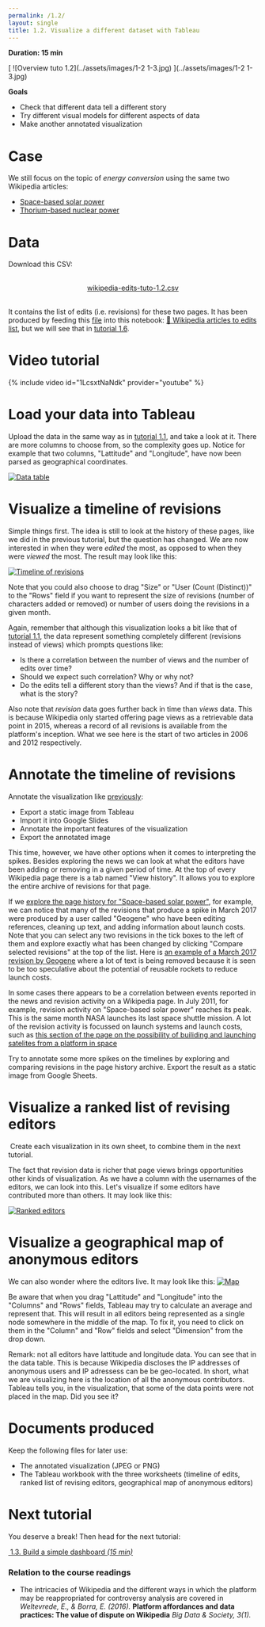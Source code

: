 ```yaml
---
permalink: /1.2/
layout: single
title: 1.2. Visualize a different dataset with Tableau
---
```


**Duration: 15 min**

[
	![Overview tuto 1.2](../assets/images/1-2 1-3.jpg)
](../assets/images/1-2 1-3.jpg)

**Goals**
* Check that different data tell a different story
* Try different visual models for different aspects of data
* Make another annotated visualization

# Case

We still focus on the topic of *energy conversion* using the same two Wikipedia articles:
* [Space-based solar power](https://en.wikipedia.org/wiki/Space-based_solar_power)
* [Thorium-based nuclear power](https://en.wikipedia.org/wiki/Thorium-based_nuclear_power)

# Data

Download this CSV:

<center><a href="../assets/data/1-2/wikipedia-edits-tuto-1.2.csv">
	<i class="fas fa-file-csv" style="font-size:5em"></i><br>
	wikipedia-edits-tuto-1.2.csv
</a><br><br></center>

It contains the list of edits (i.e. revisions) for these two pages. It has been produced by feeding this [<i class="fas fa-file-csv"></i> file](../assets/data/1-2/wikipedia-articles-tuto-1.2.csv) into this notebook: [🍹&nbsp;Wikipedia articles to edits list](https://colab.research.google.com/github/jacomyma/mapping-controversies/blob/main/notebooks/Wikipedia_articles_to_edits_list.ipynb), but we will see that in [tutorial 1.6](../1.6/).

# Video tutorial

{% include video id="1LcsxtNaNdk" provider="youtube" %}

# Load your data into Tableau

Upload the data in the same way as in [tutorial 1.1](../1.1/), and take a look at it. There are more columns to choose from, so the complexity goes up. Notice for example that two columns, "Lattitude" and "Longitude", have now been parsed as geographical coordinates.

[
	![Data table](../assets/images/1-2/data-table.png)
](../assets/images/1-2/data-table.png)

# Visualize a timeline of revisions

Simple things first. The idea is still to look at the history of these pages, like we did in the previous tutorial, but the question has changed. We are now interested in when they were *edited* the most, as opposed to when they were *viewed* the most. The result may look like this:

[
	![Timeline of revisions](../assets/images/1-2/tableau-timelime-revisions-2.png)
](../assets/images/1-2/tableau-timelime-revisions-2.png)

Note that you could also choose to drag "Size" or "User (Count (Distinct))" to the "Rows" field if you want to represent the size of revisions (number of characters added or removed) or number of users doing the revisions in a given month.

Again, remember that although this visualization looks a bit like that of [tutorial 1.1](../1.1/), the data represent something completely different (revisions instead of views) which prompts questions like:
* Is there a correlation between the number of views and the number of edits over time?
* Should we expect such correlation? Why or why not?
* Do the edits tell a different story than the views? And if that is the case, what is the story?

Also note that *revision* data goes further back in time than *views* data. This is because Wikipedia only started offering page views as a retrievable data point in 2015, whereas a record of all revisions is available from the platform's inception. What we see here is the start of two articles in 2006 and 2012 respectively.

# Annotate the timeline of revisions

Annotate the visualization like [previously](../1.1/):
* Export a static image from Tableau
* Import it into Google Slides
* Annotate the important features of the visualization
* Export the annotated image

This time, however, we have other options when it comes to interpreting the spikes. Besides exploring the news we can look at what the editors have been adding or removing in a given period of time. At the top of every Wikipedia page there is a tab named "View history". It allows you to explore the entire archive of revisions for that page.

If we [explore the page history for "Space-based solar power"](https://en.wikipedia.org/w/index.php?title=Space-based_solar_power&offset=&limit=500&action=history), for example, we can notice that many of the revisions that produce a spike in March 2017 were produced by a user called "Geogene" who have been editing references, cleaning up text, and adding information about launch costs. Note that you can select any two revisions in the tick boxes to the left of them and explore exactly what has been changed by clicking "Compare selected revisions" at the top of the list. Here is [an example of a March 2017 revision by Geogene](https://en.wikipedia.org/w/index.php?title=Space-based_solar_power&type=revision&diff=771513571&oldid=771512234) where a lot of text is being removed because it is seen to be too speculative about the potential of reusable rockets to reduce launch costs.

In some cases there appears to be a correlation between events reported in the news and revision activity on a Wikipedia page. In July 2011, for example, revision activity on "Space-based solar power" reaches its peak. This is the same month NASA launches its last space shuttle mission. A lot of the revision activity is focussed on launch systems and launch costs, such as [this section of the page on the possibility of builiding and launching satelites from a platform in space](https://en.wikipedia.org/wiki/Space-based_solar_power#Building_from_space)

Try to annotate some more spikes on the timelines by exploring and comparing revisions in the page history archive. Export the result as a static image from Google Sheets.
	

# Visualize a ranked list of revising editors 

<div class="notice--info"><i class="fas fa-exclamation-circle"></i>&nbsp;Create each visualization in its own sheet, to combine them in the next tutorial.</div>

The fact that revision data is richer that page views brings opportunities other kinds of visualization. As we have a column with the usernames of the editors, we can look into this. Let's visualize if some editors have contributed more than others. It may look like this:

[
	![Ranked editors](../assets/images/1-2/tableau-ranked-list-editors.png)
](../assets/images/1-2/tableau-ranked-list-editors.png)


# Visualize a geographical map of anonymous editors

We can also wonder where the editors live. It may look like this:
[
	![Map](../assets/images/1-2/tableau-geographical-map.png)
](../assets/images/1-2/tableau-geographical-map.png)

Be aware that when you drag "Lattitude" and "Longitude" into the "Columns" and "Rows" fields, Tableau may try to calculate an average and represent that. This will result in all editors being represented as a single node somewhere in the middle of the map. To fix it, you need to click on them in the "Column" and "Row" fields and select "Dimension" from the drop down.

Remark: not all editors have lattitude and longitude data. You can see that in the data table. This is because Wikipedia discloses the IP addresses of anonymous users and IP adressess can be be geo-located. In short, what we are visualizing here is the location of all the anonymous contributors. Tableau tells you, in the visualization, that some of the data points were not placed in the map. Did you see it?

# Documents produced

Keep the following files for later use:
* The annotated visualization (JPEG or PNG) 
* The Tableau workbook with the three worksheets (timeline of edits, ranked list of revising editors, geographical map of anonymous editors)

# Next tutorial

You deserve a break! Then head for the next tutorial:

[<i class="fas fa-forward"></i>&nbsp;1.3. Build a simple dashboard *(15 min)*](../1.3/)

### Relation to the course readings

* The intricacies of Wikipedia and the different ways in which the platform may be reappropriated for controversy analysis are covered in *Weltevrede, E., & Borra, E. (2016).* **Platform affordances and data practices: The value of dispute on Wikipedia**
*Big Data & Society, 3(1).*
